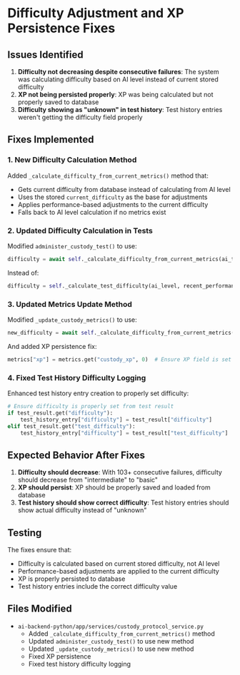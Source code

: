 # Difficulty Adjustment and XP Persistence Fixes

## Issues Identified

1. **Difficulty not decreasing despite consecutive failures**: The system was calculating difficulty based on AI level instead of current stored difficulty
2. **XP not being persisted properly**: XP was being calculated but not properly saved to database
3. **Difficulty showing as "unknown" in test history**: Test history entries weren't getting the difficulty field properly

## Fixes Implemented

### 1. New Difficulty Calculation Method

Added `_calculate_difficulty_from_current_metrics()` method that:
- Gets current difficulty from database instead of calculating from AI level
- Uses the stored `current_difficulty` as the base for adjustments
- Applies performance-based adjustments to the current difficulty
- Falls back to AI level calculation if no metrics exist

### 2. Updated Difficulty Calculation in Tests

Modified `administer_custody_test()` to use:
```python
difficulty = await self._calculate_difficulty_from_current_metrics(ai_type, recent_performance)
```

Instead of:
```python
difficulty = self._calculate_test_difficulty(ai_level, recent_performance)
```

### 3. Updated Metrics Update Method

Modified `_update_custody_metrics()` to use:
```python
new_difficulty = await self._calculate_difficulty_from_current_metrics(ai_type, performance_data)
```

And added XP persistence fix:
```python
metrics["xp"] = metrics.get("custody_xp", 0)  # Ensure XP field is set
```

### 4. Fixed Test History Difficulty Logging

Enhanced test history entry creation to properly set difficulty:
```python
# Ensure difficulty is properly set from test result
if test_result.get("difficulty"):
    test_history_entry["difficulty"] = test_result["difficulty"]
elif test_result.get("test_difficulty"):
    test_history_entry["difficulty"] = test_result["test_difficulty"]
```

## Expected Behavior After Fixes

1. **Difficulty should decrease**: With 103+ consecutive failures, difficulty should decrease from "intermediate" to "basic"
2. **XP should persist**: XP should be properly saved and loaded from database
3. **Test history should show correct difficulty**: Test history entries should show actual difficulty instead of "unknown"

## Testing

The fixes ensure that:
- Difficulty is calculated based on current stored difficulty, not AI level
- Performance-based adjustments are applied to the current difficulty
- XP is properly persisted to database
- Test history entries include the correct difficulty value

## Files Modified

- `ai-backend-python/app/services/custody_protocol_service.py`
  - Added `_calculate_difficulty_from_current_metrics()` method
  - Updated `administer_custody_test()` to use new method
  - Updated `_update_custody_metrics()` to use new method
  - Fixed XP persistence
  - Fixed test history difficulty logging 
